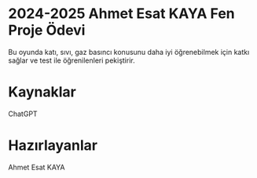 # 2024-2025 Ahmet Esat KAYA Fen Proje Ödevi

Bu oyunda katı, sıvı, gaz basıncı konusunu daha iyi öğrenebilmek için katkı sağlar ve test ile öğrenilenleri pekiştirir.

# Kaynaklar

ChatGPT

# Hazırlayanlar

Ahmet Esat KAYA
